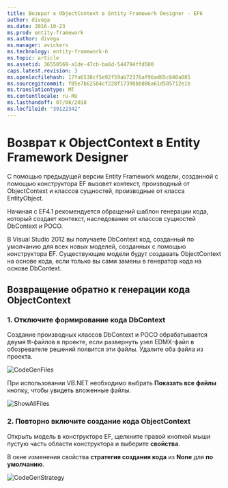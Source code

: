 ```yaml
---
title: Возврат к ObjectContext в Entity Framework Designer - EF6
author: divega
ms.date: 2016-10-23
ms.prod: entity-framework
ms.author: divega
ms.manager: avickers
ms.technology: entity-framework-6
ms.topic: article
ms.assetid: 36550569-a1de-47cb-ba6d-544794ffd500
caps.latest.revision: 3
ms.openlocfilehash: 17fa6538cf5e92f59ab72376af96ad65c640a085
ms.sourcegitcommit: f05e7b62584cf228f17390bb086a61d505712e1b
ms.translationtype: MT
ms.contentlocale: ru-RU
ms.lasthandoff: 07/08/2018
ms.locfileid: "39122342"
---
```

# <a name="reverting-to-objectcontext-in-entity-framework-designer"></a>Возврат к ObjectContext в Entity Framework Designer
С помощью предыдущей версии Entity Framework модели, созданной с помощью конструктора EF вызовет контекст, производный от ObjectContext и классов сущностей, производные от класса EntityObject.

Начиная с EF4.1 рекомендуется обращений шаблон генерации кода, который создает контекст, наследование от классов сущностей DbContext и POCO.

В Visual Studio 2012 вы получаете DbContext код, созданный по умолчанию для всех новых моделей, созданных с помощью конструктора EF. Существующие модели будут создавать ObjectContext на основе кода, если только вы сами замены в генератор кода на основе DbContext.

## <a name="reverting-back-to-objectcontext-code-generation"></a>Возвращение обратно к генерации кода ObjectContext

### <a name="1-disable-dbcontext-code-generation"></a>1. Отключите формирование кода DbContext

Создание производных классов DbContext и POCO обрабатывается двумя tt-файлов в проекте, если развернуть узел EDMX-файл в обозревателе решений появится эти файлы. Удалите оба файла из проекта.

![CodeGenFiles](~/ef6/media/codegenfiles.png)

При использовании VB.NET необходимо выбрать **Показать все файлы** кнопку, чтобы увидеть вложенные файлы.

![ShowAllFiles](~/ef6/media/showallfiles.png)

### <a name="2-re-enable-objectcontext-code-generation"></a>2. Повторно включите создание кода ObjectContext

Открыть модель в конструкторе EF, щелкните правой кнопкой мыши пустую часть области конструктора и выберите **свойства**.

В окне изменения свойства **стратегия создания кода** из **None** для **по умолчанию**.

![CodeGenStrategy](~/ef6/media/codegenstrategy.png)
